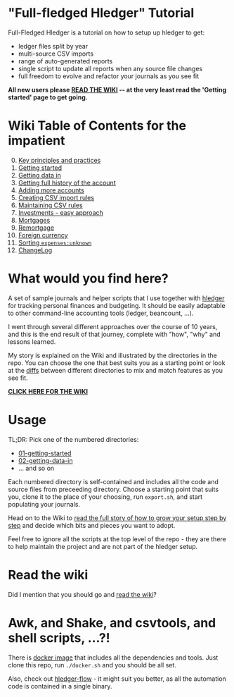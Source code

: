 # "Full-fledged Hledger" Tutorial

Full-Fledged Hledger is a tutorial on how to setup up hledger to get:
- ledger files split by year
- multi-source CSV imports
- range of auto-generated reports
- single script to update all reports when any source file changes
- full freedom to evolve and refactor your journals as you see fit

**All new users please [READ THE WIKI](https://github.com/adept/full-fledged-hledger/wiki) -- at the very least read the 'Getting started' page to get going.**

# Wiki Table of Contents for the impatient

0. [Key principles and practices](https://github.com/adept/full-fledged-hledger/wiki/Key-principles-and-practices)
1. [Getting started](https://github.com/adept/full-fledged-hledger/wiki/Getting-started)
2. [Getting data in](https://github.com/adept/full-fledged-hledger/wiki/Getting-data-in)
3. [Getting full history of the account](https://github.com/adept/full-fledged-hledger/wiki/Getting-full-history-of-the-account)
4. [Adding more accounts](https://github.com/adept/full-fledged-hledger/wiki/Adding-more-accounts)
5. [Creating CSV import rules](https://github.com/adept/full-fledged-hledger/wiki/Creating-CSV-import-rules)
6. [Maintaining CSV rules](https://github.com/adept/full-fledged-hledger/wiki/Maintaining-CSV-rules)
7. [Investments - easy approach](https://github.com/adept/full-fledged-hledger/wiki/Investments-easy-approach)
8. [Mortgages](https://github.com/adept/full-fledged-hledger/wiki/Mortgage)
8. [Remortgage](https://github.com/adept/full-fledged-hledger/wiki/Remortgage)
8. [Foreign currency](https://github.com/adept/full-fledged-hledger/wiki/Foreign-currency)
8. [Sorting `expenses:unknown`](https://github.com/adept/full-fledged-hledger/wiki/Sorting-unknowns)
6. [ChangeLog](https://github.com/adept/full-fledged-hledger/wiki/Changelog)

# What would you find here?

A set of sample journals and helper scripts that I use together with [hledger](http://hledger.org) for tracking personal finances
and budgeting. It should be easily adaptable to other command-line accounting tools (ledger, beancount, ...).

I went through several different approaches over the course of 10 years, and this is the end result of that journey, complete with "how", "why" and lessons learned. 

My story is explained on the Wiki and illustrated by the directories
in the repo. You can choose the one that best suits you as a starting
point or look at the [diffs](../../tree/master/diffs) between
different directories to mix and match features as you see fit.

**[CLICK HERE FOR THE WIKI](https://github.com/adept/full-fledged-hledger/wiki)**

# Usage

TL;DR: Pick one of the numbered directories:

* [01-getting-started](../../tree/master/01-getting-started)
* [02-getting-data-in](../../tree/master/02-getting-data-in)
* ... and so on

Each numbered directory is self-contained and  includes all the code and source files from preceeding directory. Choose a starting point that suits you, clone it to the place of your choosing, run `export.sh`, and start populating your journals. 

Head on to the Wiki to [read the full story of how to grow your setup step by step](https://github.com/adept/full-fledged-hledger/wiki) and decide which bits and pieces you want to adopt.

Feel free to ignore all the scripts at the top level of the repo - they are there to help maintain the project and are not part of the hledger setup.

# Read the wiki

Did I mention that you should go and [read the wiki](https://github.com/adept/full-fledged-hledger/wiki)?

# Awk, and Shake, and csvtools, and shell scripts, ...?!

There is [docker image](https://hub.docker.com/r/dastapov/full-fledged-hledger) that includes all the dependencies and tools. Just clone this repo, run `./docker.sh` and you should be all set.

Also, check out [hledger-flow](https://github.com/apauley/hledger-flow) - it might suit you better, as all the automation code is contained in a single binary.
